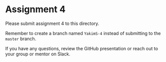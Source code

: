 # Assignment 4

Please submit assignment 4 to this directory.

Remember to create a branch named `YakimS-4` 
instead of submitting to the `master` branch.

If you have any questions, review the GitHub presentation or reach
out to your group or mentor on Slack.
